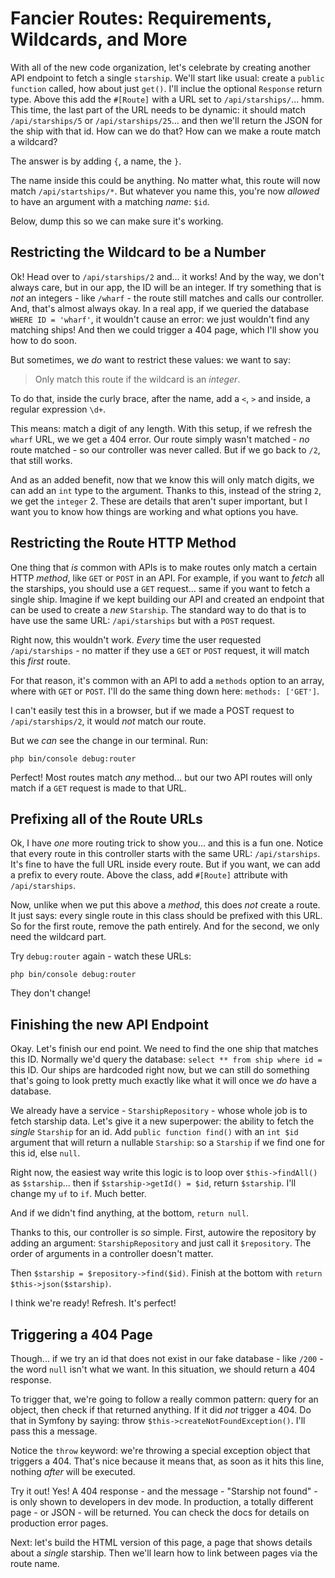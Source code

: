 # Fancier Routes: Requirements, Wildcards, and More

With all of the new code organization, let's celebrate by creating another API
endpoint to fetch a single `starship`. We'll start like usual: create
a `public function` called, how about just `get()`. I'll inclue the optional `Response`
return type. Above this add the `#[Route]` with a URL set to `/api/starships/`...
hmm. This time, the last part of the URL needs to be dynamic: it should match
`/api/starships/5` or `/api/starships/25`... and then we'll return the JSON for
the ship with that id. How can we do that? How can we make a route match a
wildcard?

The answer is by adding `{`, a name, the `}`.

The name inside this could be anything. No matter what, this route will now match
`/api/startships/*`. But whatever you name this, you're now *allowed* to have an
argument with a matching *name*: `$id`.

Below, dump this so we can make sure it's working.

## Restricting the Wildcard to be a Number

Ok! Head over to `/api/starships/2` and... it works! And by the way, we don't always
care, but in our app, the ID will be an integer. If try something that is *not* an
integers - like `/wharf` - the route still matches and calls our controller. And,
that's almost always okay. In a real app, if we queried the database
`WHERE ID = 'wharf'`, it wouldn't cause an error: we just wouldn't find any matching
ships! And then we could trigger a 404 page, which I'll show you how to do soon.

But sometimes, we *do* want to restrict these values: we want to say:

> Only match this route if the wildcard is an *integer*.

To do that, inside the curly brace, after the name, add a `<`, `>` and inside,
a regular expression `\d+`.

This means: match a digit of any length. With this setup, if we refresh the `wharf`
URL, we we get a 404 error. Our route simply wasn't matched - *no* route matched -
so our controller was never called. But if we go back to `/2`, that still works.

And as an added benefit, now that we know this will only match digits, we can add
an `int` type to the argument. Thanks to this, instead of the string `2`, we get
the `integer` 2. These are details that aren't super important, but I want you to
know how things are working and what options you have.

## Restricting the Route HTTP Method

One thing that *is* common with APIs is to make routes only match a certain HTTP
*method*, like `GET` or `POST` in an API. For example, if you want to *fetch* all the
starships, you should use a `GET` request... same if you want to fetch a single
ship. Imagine if we kept building our API and created an endpoint that can be used
to create a *new* `Starship`. The standard way to do that is to have use the same
URL: `/api/starships` but with a `POST` request.

Right now, this wouldn't work. *Every* time the user requested `/api/starships` - no
matter if they use a `GET` or `POST` request, it will match this *first* route.

For that reason, it's common with an API to add a `methods` option  to an array,
where with `GET` or `POST`. I'll do the same thing down here: `methods: ['GET']`.

I can't easily test this in a browser, but if we made a POST request to
`/api/starships/2`, it would *not* match our route.

But we *can* see the change in our terminal. Run:

```terminal
php bin/console debug:router
```

Perfect! Most routes match *any* method... but our two API routes will only match
if a `GET` request is made to that URL.

## Prefixing all of the Route URLs

Ok, I have *one* more routing trick to show you... and this is a fun one. Notice
that every route in this controller starts with the same URL: `/api/starships`. It's
fine to have the full URL inside every route. But if you want, we can add a prefix
to every route. Above the class, add `#[Route]` attribute with `/api/starships`.

Now, unlike when we put this above a *method*, this does *not* create a route.
It just says: every single route in this class should be prefixed with this URL.
So for the first route, remove the path entirely. And for the second, we only
need the wildcard part.

Try `debug:router` again - watch these URLs:

```terminal-silent
php bin/console debug:router
```


They don't change!

## Finishing the new API Endpoint

Okay. Let's finish our end point. We need to find the one ship that matches this
ID. Normally we'd query the database: `select ** from ship where id =` this ID.
Our ships are hardcoded right now, but we can still do something that's going to
look pretty much exactly like what it will once we *do* have a database.

We already have a service - `StarshipRepository` - whose whole job is to fetch
starship data. Let's give it a new superpower: the ability to fetch the *single*
`Starship` for an id. Add `public function find()` with an `int $id` argument that
will return a nullable `Starship`: so a `Starship` if we find one for this id, else
`null`.

Right now, the easiest way write this logic is to loop over `$this->findAll()`
as `$starship`... then if `$starship->getId() = $id`, return `$starship`. I'll
change my `uf` to `if`. Much better.

And if we didn't find anything, at the bottom, `return null`.

Thanks to this, our controller is *so* simple. First, autowire the repository
by adding an argument: `StarshipRepository` and just call it `$repository`. The
order of arguments in a controller doesn't matter.

Then `$starship = $repository->find($id)`. Finish at the bottom with
`return $this->json($starship)`.

I think we're ready! Refresh. It's perfect!

## Triggering a 404 Page

Though... if we try an id that does not exist in our fake database - like `/200` -
the word `null` isn't what we want. In this situation, we should return a 404
response.

To trigger that, we're going to follow a really common pattern: query for an object,
then check if that returned anything. If it did *not* trigger a 404. Do that in
Symfony by saying: throw `$this->createNotFoundException()`. I'll pass this a message.

Notice the `throw` keyword: we're throwing a special exception object that triggers
a 404. That's nice because it means that, as soon as it hits this line, nothing
*after* will be executed.

Try it out! Yes! A 404 response - and the message - "Starship not found" - is only
shown to developers in dev mode. In production, a totally different page - or JSON -
will be returned. You can check the docs for details on production error pages.

Next: let's build the HTML version of this page, a page that shows details about
a *single* starship. Then we'll learn how to link between pages via the route name.
